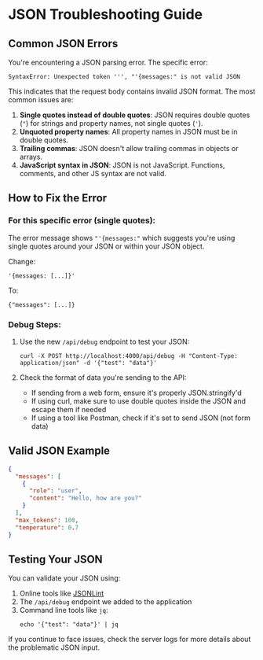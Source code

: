 # JSON Troubleshooting Guide

## Common JSON Errors

You're encountering a JSON parsing error. The specific error:

```
SyntaxError: Unexpected token ''', "'{messages:" is not valid JSON
```

This indicates that the request body contains invalid JSON format. The most common issues are:

1. **Single quotes instead of double quotes**: JSON requires double quotes (`"`) for strings and property names, not single quotes (`'`).
2. **Unquoted property names**: All property names in JSON must be in double quotes.
3. **Trailing commas**: JSON doesn't allow trailing commas in objects or arrays.
4. **JavaScript syntax in JSON**: JSON is not JavaScript. Functions, comments, and other JS syntax are not valid.

## How to Fix the Error

### For this specific error (single quotes):

The error message shows `"'{messages:"` which suggests you're using single quotes around your JSON or within your JSON object. 

Change:
```
'{messages: [...]}' 
```

To:
```
{"messages": [...]}
```

### Debug Steps:

1. Use the new `/api/debug` endpoint to test your JSON:
   ```
   curl -X POST http://localhost:4000/api/debug -H "Content-Type: application/json" -d '{"test": "data"}'
   ```

2. Check the format of data you're sending to the API:
   - If sending from a web form, ensure it's properly JSON.stringify'd
   - If using curl, make sure to use double quotes inside the JSON and escape them if needed
   - If using a tool like Postman, check if it's set to send JSON (not form data)

## Valid JSON Example

```json
{
  "messages": [
    {
      "role": "user",
      "content": "Hello, how are you?"
    }
  ],
  "max_tokens": 100,
  "temperature": 0.7
}
```

## Testing Your JSON

You can validate your JSON using:

1. Online tools like [JSONLint](https://jsonlint.com/)
2. The `/api/debug` endpoint we added to the application
3. Command line tools like `jq`:
   ```
   echo '{"test": "data"}' | jq
   ```

If you continue to face issues, check the server logs for more details about the problematic JSON input.
